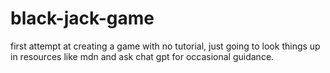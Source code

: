 # black-jack-game

first attempt at creating a game with no tutorial, just going to look things up in resources like mdn and ask chat gpt for occasional guidance.
